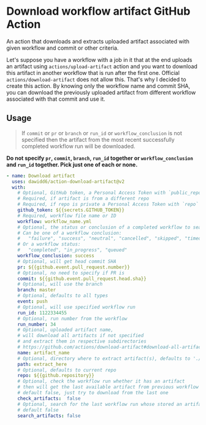 # Download workflow artifact GitHub Action

An action that downloads and extracts uploaded artifact associated with given workflow and commit or other criteria.

Let's suppose you have a workflow with a job in it that at the end uploads an artifact using `actions/upload-artifact` action and you want to download this artifact in another workflow that is run after the first one. Official `actions/download-artifact` does not allow this. That's why I decided to create this action. By knowing only the workflow name and commit SHA, you can download the previously uploaded artifact from different workflow associated with that commit and use it.

## Usage

> If `commit` or `pr` or `branch` or `run_id` or `workflow_conclusion` is not specified then the artifact from the most recent successfully completed workflow run will be downloaded.

**Do not specify `pr`, `commit`, `branch`, `run_id` together or `workflow_conclusion` and `run_id` together. Pick just one of each or none.**

```yaml
- name: Download artifact
  uses: dawidd6/action-download-artifact@v2
  with:
    # Optional, GitHub token, a Personal Access Token with `public_repo` scope if needed
    # Required, if artifact is from a different repo
    # Required, if repo is private a Personal Access Token with `repo` scope is needed
    github_token: ${{secrets.GITHUB_TOKEN}}
    # Required, workflow file name or ID
    workflow: workflow_name.yml
    # Optional, the status or conclusion of a completed workflow to search for
    # Can be one of a workflow conclusion:
    #   "failure", "success", "neutral", "cancelled", "skipped", "timed_out", "action_required"
    # Or a workflow status:
    #   "completed", "in_progress", "queued"
    workflow_conclusion: success
    # Optional, will get head commit SHA
    pr: ${{github.event.pull_request.number}}
    # Optional, no need to specify if PR is
    commit: ${{github.event.pull_request.head.sha}}
    # Optional, will use the branch
    branch: master
    # Optional, defaults to all types
    event: push
    # Optional, will use specified workflow run
    run_id: 1122334455
    # Optional, run number from the workflow
    run_number: 34
    # Optional, uploaded artifact name,
    # will download all artifacts if not specified
    # and extract them in respective subdirectories
    # https://github.com/actions/download-artifact#download-all-artifacts
    name: artifact_name
    # Optional, directory where to extract artifact(s), defaults to './artifacts'
    path: extract_here
    # Optional, defaults to current repo
    repo: ${{github.repository}}
    # Optional, check the workflow run whether it has an artifact
    # then will get the last available artifact from previous workflow
    # default false, just try to download from the last one
    check_artifacts:  false
    # Optional, search for the last workflow run whose stored an artifact named as in `name` input
    # default false
    search_artifacts: false
```
